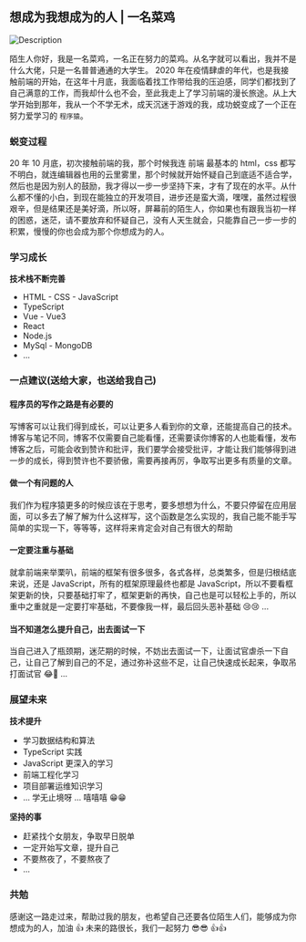 ## 想成为我想成为的人 | 一名菜鸡

![Description](http://localhost:8888/upload/1657189319151-2019_end_year.jpg)

陌生人你好，我是一名菜鸡，一名正在努力的菜鸡。从名字就可以看出，我并不是什么大佬，只是一名普普通通的大学生。
2020 年在疫情肆虐的年代，也是我接触前端的开始，在这年十月底，我面临着找工作带给我的压迫感，同学们都找到了自己满意的工作，而我却什么也不会，至此我走上了学习前端的漫长旅途。从上大学开始到那年，我从一个不学无术，成天沉迷于游戏的我，成功蜕变成了一个正在努力爱学习的 `程序猿`。

### 蜕变过程

20 年 10 月底，初次接触前端的我，那个时候我连 前端 最基本的 html，css 都写不明白，就连编辑器也用的云里雾里，那个时候就开始怀疑自己到底适不适合学，然后也是因为别人的鼓励，我才得以一步一步坚持下来，才有了现在的水平。从什么都不懂的小白，到现在能独立的开发项目，进步还是蛮大滴，嘿嘿，虽然过程很艰辛，但是结果还是美好滴，所以呀，屏幕前的陌生人，你如果也有跟我当初一样的困惑，迷茫，请不要放弃和怀疑自己，没有人天生就会，只能靠自己一步一步的积累，慢慢的你也会成为那个你想成为的人。

### 学习成长

**技术栈不断完善**

- HTML - CSS - JavaScript
- TypeScript
- Vue - Vue3
- React
- Node.js
- MySql - MongoDB
- ...

### 一点建议(送给大家，也送给我自己)

#### 程序员的写作之路是有必要的

写博客可以让我们得到成长，可以让更多人看到你的文章，还能提高自己的技术。博客与笔记不同，博客不仅需要自己能看懂，还需要读你博客的人也能看懂，发布博客之后，可能会收到赞许和批评，我们要学会接受批评，才能让我们能够得到进一步的成长，得到赞许也不要骄傲，需要再接再厉，争取写出更多有质量的文章。

#### 做一个有问题的人

我们作为程序猿更多的时候应该在于思考，要多想想为什么，不要只停留在应用层面，可以多去了解了解为什么这样写，这个函数是怎么实现的，我自己能不能手写简单的实现一下，等等等，这样将来肯定会对自己有很大的帮助

#### 一定要注重与基础

就拿前端来举栗叭，前端的框架有很多很多，各式各样，总类繁多，但是归根结底来说，还是 JavaScript，所有的框架原理最终也都是 JavaScript，所以不要看框架更新的快，只要基础打牢了，框架更新的再快，自己也是可以轻松上手的，所以重中之重就是一定要打牢基础，不要像我一样，最后回头恶补基础 😢😢 ...

#### 当不知道怎么提升自己，出去面试一下

当自己进入了瓶颈期，迷茫期的时候，不妨出去面试一下，让面试官虐杀一下自己，让自己了解到自己的不足，通过弥补这些不足，让自己快速成长起来，争取吊打面试官 😂🤣 ...

### 展望未来

**技术提升**

- 学习数据结构和算法
- TypeScript 实践
- JavaScript 更深入的学习
- 前端工程化学习
- 项目部署运维知识学习
- ...
  学无止境呀 ... 嘻嘻嘻 😁😁

**坚持的事**

- 赶紧找个女朋友，争取早日脱单
- 一定开始写文章，提升自己
- 不要熬夜了，不要熬夜了
- ...

### 共勉

感谢这一路走过来，帮助过我的朋友，也希望自己还要各位陌生人们，能够成为你想成为的人，加油 👍
未来的路很长，我们一起努力
😎😎 👍👍
